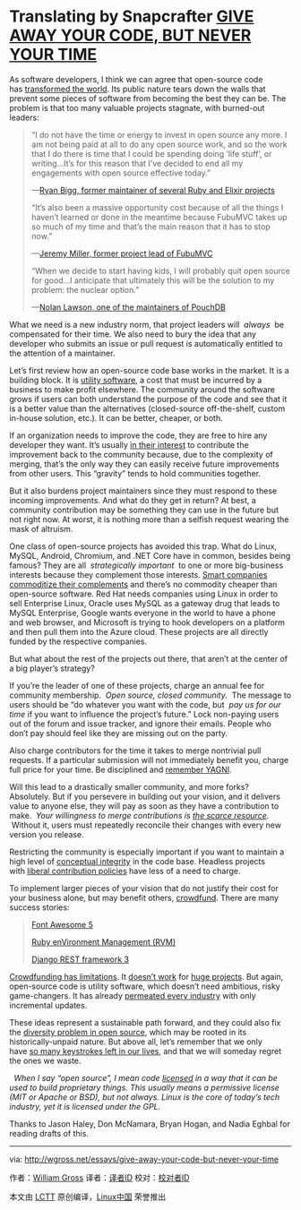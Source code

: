 Translating by Snapcrafter
[GIVE AWAY YOUR CODE, BUT NEVER YOUR TIME][23]
============================================================

As software developers, I think we can agree that open-source code has [transformed the world][9]. Its public nature tears down the walls that prevent some pieces of software from becoming the best they can be. The problem is that too many valuable projects stagnate, with burned-out leaders:

> “I do not have the time or energy to invest in open source any more. I am not being paid at all to do any open source work, and so the work that I do there is time that I could be spending doing ‘life stuff’, or writing…It’s for this reason that I've decided to end all my engagements with open source effective today.”
> 
> —[Ryan Bigg, former maintainer of several Ruby and Elixir projects][1]
> 
> “It’s also been a massive opportunity cost because of all the things I haven’t learned or done in the meantime because FubuMVC takes up so much of my time and that’s the main reason that it has to stop now.”
> 
> —[Jeremy Miller, former project lead of FubuMVC][2]
> 
> “When we decide to start having kids, I will probably quit open source for good…I anticipate that ultimately this will be the solution to my problem: the nuclear option.”
> 
> —[Nolan Lawson, one of the maintainers of PouchDB][3]

What we need is a new industry norm, that project leaders will  _always_  be compensated for their time. We also need to bury the idea that any developer who submits an issue or pull request is automatically entitled to the attention of a maintainer.

Let’s first review how an open-source code base works in the market. It is a building block. It is [utility software][10], a cost that must be incurred by a business to make profit elsewhere. The community around the software grows if users can both understand the purpose of the code and see that it is a better value than the alternatives (closed-source off-the-shelf, custom in-house solution, etc.). It can be better, cheaper, or both.

If an organization needs to improve the code, they are free to hire any developer they want. It’s usually [in their interest][11] to contribute the improvement back to the community because, due to the complexity of merging, that’s the only way they can easily receive future improvements from other users. This “gravity” tends to hold communities together.

But it also burdens project maintainers since they must respond to these incoming improvements. And what do they get in return? At best, a community contribution may be something they can use in the future but not right now. At worst, it is nothing more than a selfish request wearing the mask of altruism.

One class of open-source projects has avoided this trap. What do Linux, MySQL, Android, Chromium, and .NET Core have in common, besides being famous? They are all  _strategically important_  to one or more big-business interests because they complement those interests. [Smart companies commoditize their complements][12] and there’s no commodity cheaper than open-source software. Red Hat needs companies using Linux in order to sell Enterprise Linux, Oracle uses MySQL as a gateway drug that leads to MySQL Enterprise, Google wants everyone in the world to have a phone and web browser, and Microsoft is trying to hook developers on a platform and then pull them into the Azure cloud. These projects are all directly funded by the respective companies.

But what about the rest of the projects out there, that aren’t at the center of a big player’s strategy?

If you’re the leader of one of these projects, charge an annual fee for community membership.  _Open source, closed community._  The message to users should be “do whatever you want with the code, but  _pay us for our time_ if you want to influence the project’s future.” Lock non-paying users out of the forum and issue tracker, and ignore their emails. People who don’t pay should feel like they are missing out on the party.

Also charge contributors for the time it takes to merge nontrivial pull requests. If a particular submission will not immediately benefit you, charge full price for your time. Be disciplined and [remember YAGNI][13].

Will this lead to a drastically smaller community, and more forks? Absolutely. But if you persevere in building out your vision, and it delivers value to anyone else, they will pay as soon as they have a contribution to make.  _Your willingness to merge contributions is [the scarce resource][4]._  Without it, users must repeatedly reconcile their changes with every new version you release.

Restricting the community is especially important if you want to maintain a high level of [conceptual integrity][14] in the code base. Headless projects with [liberal contribution policies][15] have less of a need to charge.

To implement larger pieces of your vision that do not justify their cost for your business alone, but may benefit others, [crowdfund][16]. There are many success stories:

> [Font Awesome 5][5]
> 
> [Ruby enVironment Management (RVM)][6]
> 
> [Django REST framework 3][7]

[Crowdfunding has limitations][17]. It [doesn’t work][18] for [huge projects][19]. But again, open-source code is utility software, which doesn’t need ambitious, risky game-changers. It has already [permeated every industry][20] with only incremental updates.

These ideas represent a sustainable path forward, and they could also fix the [diversity problem in open source][21], which may be rooted in its historically-unpaid nature. But above all, let’s remember that we only have [so many keystrokes left in our lives][22], and that we will someday regret the ones we waste.

  _When I say “open source”, I mean code [licensed][8] in a way that it can be used to build proprietary things. This usually means a permissive license (MIT or Apache or BSD), but not always. Linux is the core of today’s tech industry, yet it is licensed under the GPL._ 

Thanks to Jason Haley, Don McNamara, Bryan Hogan, and Nadia Eghbal for reading drafts of this.

--------------------------------------------------------------------------------

via: http://wgross.net/essays/give-away-your-code-but-never-your-time

作者：[William Gross][a]
译者：[译者ID](https://github.com/译者ID)
校对：[校对者ID](https://github.com/校对者ID)

本文由 [LCTT](https://github.com/LCTT/TranslateProject) 原创编译，[Linux中国](https://linux.cn/) 荣誉推出

[a]:http://wgross.net/#about-section
[1]:http://ryanbigg.com/2015/11/open-source-work
[2]:https://jeremydmiller.com/2014/04/03/im-throwing-in-the-towel-in-fubumvc/
[3]:https://nolanlawson.com/2017/03/05/what-it-feels-like-to-be-an-open-source-maintainer/
[4]:https://hbr.org/2010/11/column-to-win-create-whats-scarce
[5]:https://www.kickstarter.com/projects/232193852/font-awesome-5
[6]:https://www.bountysource.com/teams/rvm/fundraiser
[7]:https://www.kickstarter.com/projects/tomchristie/django-rest-framework-3
[8]:https://choosealicense.com/
[9]:https://www.wired.com/insights/2013/07/in-a-world-without-open-source/
[10]:https://martinfowler.com/bliki/UtilityVsStrategicDichotomy.html
[11]:https://tessel.io/blog/67472869771/monetizing-open-source
[12]:https://www.joelonsoftware.com/2002/06/12/strategy-letter-v/
[13]:https://martinfowler.com/bliki/Yagni.html
[14]:http://wiki.c2.com/?ConceptualIntegrity
[15]:https://opensource.com/life/16/5/growing-contributor-base-modern-open-source
[16]:https://poststatus.com/kickstarter-open-source-project/
[17]:http://blog.felixbreuer.net/2013/04/24/crowdfunding-for-open-source.html
[18]:https://www.indiegogo.com/projects/geary-a-beautiful-modern-open-source-email-client#/
[19]:http://www.itworld.com/article/2708360/open-source-tools/canonical-misses-smartphone-crowdfunding-goal-by--19-million.html
[20]:http://www.infoworld.com/article/2914643/open-source-software/rise-and-rise-of-open-source.html
[21]:http://readwrite.com/2013/12/11/open-source-diversity/
[22]:http://keysleft.com/
[23]:http://wgross.net/essays/give-away-your-code-but-never-your-time
